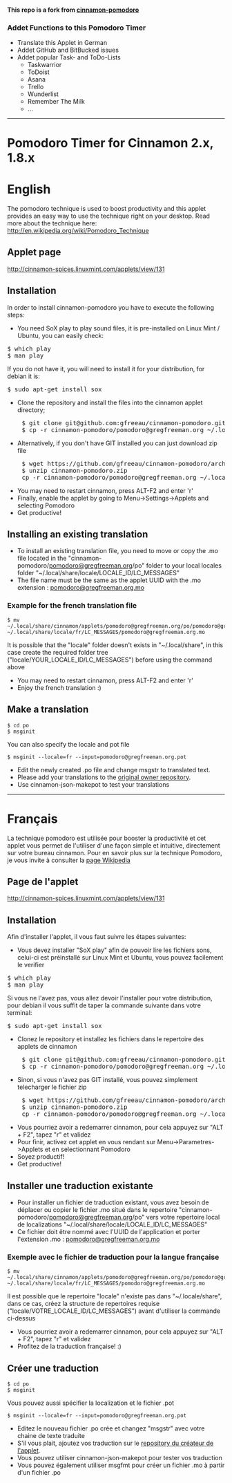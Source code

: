 #### This repo is a fork from [cinnamon-pomodoro](https://github.com/gfreeau/cinnamon-pomodoro "Cinnamon Pomodoro")
### Addet Functions to this Pomodoro Timer
- Translate this Applet in German
- Addet GitHub and BitBucked issues
- Addet popular Task- and ToDo-Lists
    - Taskwarrior
    - ToDoist
    - Asana
    - Trello
    - Wunderlist
    - Remember The Milk
    - ...

---
# Pomodoro Timer for Cinnamon 2.x, 1.8.x

# English

The pomodoro technique is used to boost productivity and this applet provides an easy way to use the technique right on your desktop.
Read more about the technique here: http://en.wikipedia.org/wiki/Pomodoro_Technique

## Applet page

http://cinnamon-spices.linuxmint.com/applets/view/131

## Installation

In order to install cinnamon-pomodoro you have to execute the following steps:
* You need SoX play to play sound files, it is pre-installed on Linux Mint / Ubuntu, you can easily check:
<pre>
$ which play
$ man play
</pre>
If you do not have it, you will need to install it for your distribution, for debian it is:
<pre>
$ sudo apt-get install sox
</pre>
* Clone the repository and install the files into the cinnamon applet directory;
<pre>
    $ git clone git@github.com:gfreeau/cinnamon-pomodoro.git
    $ cp -r cinnamon-pomodoro/pomodoro@gregfreeman.org ~/.local/share/cinnamon/applets
</pre>
* Alternatively, if you don't have GIT installed you can just download zip file
<pre>
    $ wget https://github.com/gfreeau/cinnamon-pomodoro/archive/master.zip -O cinnamon-pomodoro.zip
    $ unzip cinnamon-pomodoro.zip
    cp -r cinnamon-pomodoro/pomodoro@gregfreeman.org ~/.local/share/cinnamon/applets
</pre>
* You may need to restart cinnamon, press ALT-F2 and enter 'r'
* Finally, enable the applet by going to Menu->Settings->Applets and selecting Pomodoro
* Get productive!

## Installing an existing translation

* To install an existing translation file, you need to move or copy the .mo file located in the "cinnamon-pomodoro/pomodoro@gregfreeman.org/po" folder to your local locales folder "~/.local/share/locale/LOCALE_ID/LC_MESSAGES"
* The file name must be the same as the applet UUID with the .mo extension : pomodoro@gregfreeman.org.mo

### Example for the french translation file


``` shell
$ mv ~/.local/share/cinnamon/applets/pomodoro@gregfreeman.org/po/pomodoro@gregfreeman.org_fr.mo ~/.local/share/locale/fr/LC_MESSAGES/pomodoro@gregfreeman.org.mo
```

It is possible that the "locale" folder doesn't exists in "~/.local/share", in this case create the required folder tree ("locale/YOUR_LOCALE_ID/LC_MESSAGES") before using the command above

* You may need to restart cinnamon, press ALT-F2 and enter 'r'
* Enjoy the french translation :)

## Make a translation

```shell
$ cd po
$ msginit
```

You can also specify the locale and pot file

```shell
$ msginit --locale=fr --input=pomodoro@gregfreeman.org.pot
```

* Edit the newly created .po file and change msgstr to translated text.
* Please add your translations to the [original owner repository](https://github.com/gfreeau/cinnamon-pomodoro).
* Use cinnamon-json-makepot to test your translations

--------------------------------------------------------------------------------------------------------------------------------

# Français

La technique pomodoro est utilisée pour booster la productivité et cet applet vous permet de l'utiliser d'une façon simple et intuitive, directement sur votre bureau cinnamon.
Pour en savoir plus sur la technique Pomodoro, je vous invite à consulter la [page Wikipedia](https://fr.wikipedia.org/wiki/Technique_Pomodoro)

## Page de l'applet

http://cinnamon-spices.linuxmint.com/applets/view/131

## Installation

Afin d'installer l'applet, il vous faut suivre les étapes suivantes:

* Vous devez installer "SoX play" afin de pouvoir lire les fichiers sons, celui-ci est préinstallé sur Linux Mint et Ubuntu, vous pouvez facilement le verifier
<pre>
$ which play
$ man play
</pre>
Si vous ne l'avez pas, vous allez devoir l'installer pour votre distribution, pour debian il vous suffit de taper la commande suivante dans votre terminal: 
<pre>
$ sudo apt-get install sox
</pre>
* Clonez le repository et installez les fichiers dans le repertoire des applets de cinnamon 
<pre>
    $ git clone git@github.com:gfreeau/cinnamon-pomodoro.git
    $ cp -r cinnamon-pomodoro/pomodoro@gregfreeman.org ~/.local/share/cinnamon/applets
</pre>
* Sinon, si vous n'avez pas GIT installé, vous pouvez simplement telecharger le fichier zip
<pre>
    $ wget https://github.com/gfreeau/cinnamon-pomodoro/archive/master.zip -O cinnamon-pomodoro.zip
    $ unzip cinnamon-pomodoro.zip
    cp -r cinnamon-pomodoro/pomodoro@gregfreeman.org ~/.local/share/cinnamon/applets
</pre>
* Vous pourriez avoir a redemarrer cinnamon, pour cela appuyez sur "ALT + F2", tapez "r" et validez
* Pour finir, activez cet applet en vous rendant sur Menu->Parametres->Applets et en selectionnant Pomodoro
* Soyez productif!
* Get productive!

## Installer une traduction existante

* Pour installer un fichier de traduction existant, vous avez besoin de déplacer ou copier le fichier .mo situé dans le repertoire "cinnamon-pomodoro/pomodoro@gregfreeman.org/po" vers votre repertoire local de localizations "~/.local/share/locale/LOCALE_ID/LC_MESSAGES"
* Ce fichier doit être nommé avec l'UUID de l'application et porter l'extension .mo : pomodoro@gregfreeman.org.mo

### Exemple avec le fichier de traduction pour la langue française

``` shell
$ mv ~/.local/share/cinnamon/applets/pomodoro@gregfreeman.org/po/pomodoro@gregfreeman.org_fr.mo ~/.local/share/locale/fr/LC_MESSAGES/pomodoro@gregfreeman.org.mo
```

Il est possible que le repertoire "locale" n'existe pas dans "~/.locale/share", dans ce cas, créez la structure de repertoires requise ("locale/VOTRE_LOCALE_ID/LC_MESSAGES") avant d'utiliser la commande ci-dessus

* Vous pourriez avoir a redemarrer cinnamon, pour cela appuyez sur "ALT + F2", tapez "r" et validez
* Profitez de la traduction française! :)

## Créer une traduction

```shell
$ cd po
$ msginit
```

Vous pouvez aussi spécifier la localization et le fichier .pot

```shell
$ msginit --locale=fr --input=pomodoro@gregfreeman.org.pot
```

* Editez le nouveau fichier .po crée et changez "msgstr" avec votre chaine de texte traduite
* S'il vous plait, ajoutez vos traduction sur le [repository du créateur de l'applet](https://github.com/gfreeau/cinnamon-pomodoro).
* Vous pouvez utiliser cinnamon-json-makepot pour tester vos traduction
* Vous pouvez également utiliser msgfmt pour créer un fichier .mo à partir d'un fichier .po

